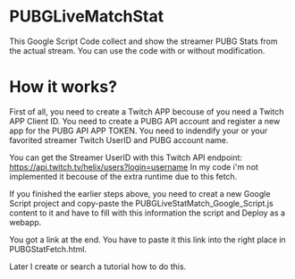 # PUBGLiveMatchStat

This Google Script Code collect and show the streamer PUBG Stats from the actual stream. You can use the code with or without modification.

# How it works?
First of all, you need to create a Twitch APP becouse of you need a Twitch APP Client ID. You need to create a PUBG API account and register a new app for the PUBG API APP TOKEN. You need to indendify your or your favorited streamer Twitch UserID and PUBG account name.

You can get the Streamer UserID with this Twitch API endpoint: https://api.twitch.tv/helix/users?login=username
In my code i'm not implemented it becouse of the extra runtime due to this fetch.

If you finished the earlier steps above, you need to creat a new Google Script project and copy-paste the PUBGLiveStatMatch_Google_Script.js content to it and have to fill with this information the script and Deploy as a webapp. 

You got a link at the end. You have to paste it this link into the right place in PUBGStatFetch.html.

Later I create or search a tutorial how to do this. 



